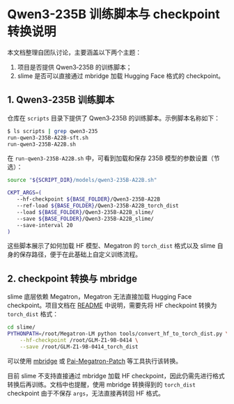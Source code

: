 # Qwen3-235B 训练脚本与 checkpoint 转换说明

本文档整理自团队讨论，主要涵盖以下两个主题：

1. 项目是否提供 Qwen3‑235B 的训练脚本；
2. slime 是否可以直接通过 mbridge 加载 Hugging Face 格式的 checkpoint。

## 1. Qwen3‑235B 训练脚本

仓库在 `scripts` 目录下提供了 Qwen3‑235B 的训练脚本。示例脚本名称如下：

```bash
$ ls scripts | grep qwen3-235
run-qwen3-235B-A22B-sft.sh
run-qwen3-235B-A22B.sh
```

在 `run-qwen3-235B-A22B.sh` 中，可看到加载和保存 235B 模型的参数设置（节选）：

```bash
source "${SCRIPT_DIR}/models/qwen3-235B-A22B.sh"

CKPT_ARGS=(
   --hf-checkpoint ${BASE_FOLDER}/Qwen3-235B-A22B
   --ref-load ${BASE_FOLDER}/Qwen3-235B-A22B_torch_dist
   --load ${BASE_FOLDER}/Qwen3-235B-A22B_slime/
   --save ${BASE_FOLDER}/Qwen3-235B-A22B_slime/
   --save-interval 20
)
```

这些脚本展示了如何加载 HF 模型、Megatron 的 `torch_dist` 格式以及 slime 自身的保存路径，便于在此基础上自定义训练流程。

## 2. checkpoint 转换与 mbridge

slime 底层依赖 Megatron，Megatron 无法直接加载 Hugging Face checkpoint。项目文档在 [README](../../README_zh.md) 中说明，需要先将 HF checkpoint 转换为 `torch_dist` 格式：

```bash
cd slime/
PYTHONPATH=/root/Megatron-LM python tools/convert_hf_to_torch_dist.py \
    --hf-checkpoint /root/GLM-Z1-9B-0414 \
    --save /root/GLM-Z1-9B-0414_torch_dist
```

可以使用 [mbridge](https://github.com/ISEEKYAN/mbridge) 或 [Pai-Megatron-Patch](https://github.com/alibaba/Pai-Megatron-Patch) 等工具执行该转换。

目前 slime 不支持直接通过 mbridge 加载 HF checkpoint，因此仍需先进行格式转换后再训练。文档中也提醒，使用 mbridge 转换得到的 `torch_dist` checkpoint 由于不保存 `args`，无法直接再转回 HF 格式。

